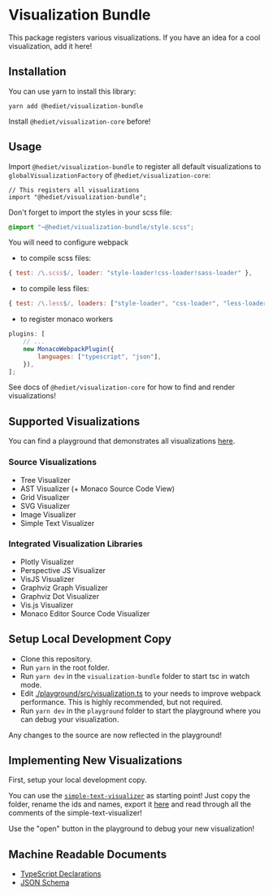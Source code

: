 # Visualization Bundle

This package registers various visualizations. If you have an idea for a cool visualization, add it here!

## Installation

You can use yarn to install this library:

```
yarn add @hediet/visualization-bundle
```

Install `@hediet/visualization-core` before!

## Usage

Import `@hediet/visualization-bundle` to register all default visualizations to `globalVisualizationFactory` of `@hediet/visualization-core`:

```tsx
// This registers all visualizations
import "@hediet/visualization-bundle";
```

Don't forget to import the styles in your scss file:

```scss
@import "~@hediet/visualization-bundle/style.scss";
```

You will need to configure webpack

-   to compile scss files:

```js
{ test: /\.scss$/, loader: "style-loader!css-loader!sass-loader" },
```

-   to compile less files:

```js
{ test: /\.less$/, loaders: ["style-loader", "css-loader", "less-loader"] }
```

-   to register monaco workers

```js
plugins: [
	// ...
	new MonacoWebpackPlugin({
		languages: ["typescript", "json"],
	}),
];
```

See docs of `@hediet/visualization-core` for how to find and render visualizations!

## Supported Visualizations

You can find a playground that demonstrates all visualizations [here](https://hediet.github.io/visualization/).

### Source Visualizations

-   Tree Visualizer
-   AST Visualizer (+ Monaco Source Code View)
-   Grid Visualizer
-   SVG Visualizer
-   Image Visualizer
-   Simple Text Visualizer

### Integrated Visualization Libraries

-   Plotly Visualizer
-   Perspective JS Visualizer
-   VisJS Visualizer
-   Graphviz Graph Visualizer
-   Graphviz Dot Visualizer
-   Vis.js Visualizer
-   Monaco Editor Source Code Visualizer

## Setup Local Development Copy

-   Clone this repository.
-   Run `yarn` in the root folder.
-   Run `yarn dev` in the `visualization-bundle` folder to start tsc in watch mode.
-   Edit [./playground/src/visualization.ts](../playground/src/visualizations.ts) to your needs to improve webpack performance. This is highly recommended, but not required.
-   Run `yarn dev` in the `playground` folder to start the playground where you can debug your visualization.

Any changes to the source are now reflected in the playground!

## Implementing New Visualizations

First, setup your local development copy.

You can use the [`simple-text-visualizer`](./src/visualizers/simple-text-visualizer/index.tsx) as starting point!
Just copy the folder, rename the ids and names, export it [here](./src/visualizers/index.ts) and read through all the comments of the simple-text-visualizer!

Use the "open" button in the playground to debug your new visualization!

## Machine Readable Documents

-   [TypeScript Declarations](https://hediet.github.io/visualization/docs/visualization-data.ts)
-   [JSON Schema](https://hediet.github.io/visualization/docs/visualization-data-schema.json)
